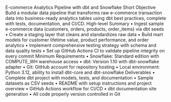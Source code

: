 E-commerce Analytics Pipeline with dbt and Snowflake
Short Objective
Build a modular data pipeline that transforms raw e-commerce transaction data into business-ready analytics tables using dbt best practices, complete with tests, documentation, and CI/CD.
High-level Summary
•	Ingest sample e-commerce data (customers, orders, products, order_items) via dbt seeds
•	Create a staging layer that cleans and standardizes raw data
•	Build mart models for customer lifetime value, product performance, and order analytics
•	Implement comprehensive testing strategy with schema and data quality tests
•	Set up GitHub Actions CI to validate pipeline integrity on every commit
Minimum Requirements
•	Snowflake: Standard edition with COMPUTE_WH warehouse access
•	dbt: Version 1.10 with dbt-snowflake adapter
•	Git: GitHub account for repository hosting
•	Local environment: Python 3.12, ability to install dbt-core and dbt-snowflake
Deliverables
•	Complete dbt project with models, tests, and documentation
•	Sample datasets as CSV seeds
•	README with setup instructions and project overview
•	GitHub Actions workflow for CI/CD
•	dbt documentation site generation
•	All code properly version controlled in Git

